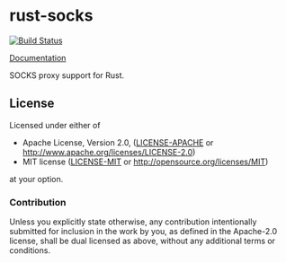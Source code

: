 # rust-socks
[![Build Status](https://travis-ci.org/sfackler/rust-socks.svg?branch=master)](https://travis-ci.org/sfackler/rust-socks)

[Documentation](https://sfackler.github.io/rust-socks/doc/v0.2.0/socks)

SOCKS proxy support for Rust.

## License

Licensed under either of

 * Apache License, Version 2.0, ([LICENSE-APACHE](LICENSE-APACHE) or http://www.apache.org/licenses/LICENSE-2.0)
 * MIT license ([LICENSE-MIT](LICENSE-MIT) or http://opensource.org/licenses/MIT)

at your option.

### Contribution

Unless you explicitly state otherwise, any contribution intentionally
submitted for inclusion in the work by you, as defined in the Apache-2.0
license, shall be dual licensed as above, without any additional terms or
conditions.
